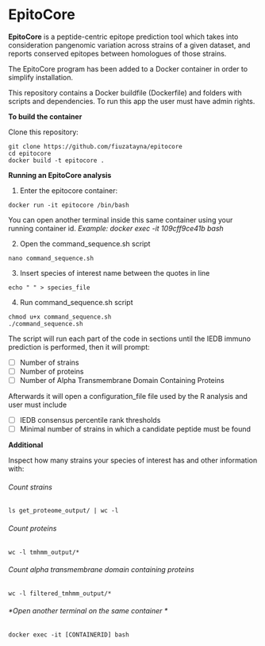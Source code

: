 # EpitoCore

**EpitoCore** is a peptide-centric epitope prediction tool which takes into consideration pangenomic variation across strains of a given dataset, and reports conserved epitopes between homologues of those strains.

The EpitoCore program has been added to a Docker container in order to simplify installation.

This repository contains a Docker buildfile (Dockerfile) and folders with scripts and dependencies. To run this app the user must have admin rights.

**To build the container** 

Clone this repository:

```console
git clone https://github.com/fiuzatayna/epitocore
cd epitocore
docker build -t epitocore .
```

**Running an EpitoCore analysis**

1. Enter the epitocore container:

```console
docker run -it epitocore /bin/bash
```

You can open another terminal inside this same container using your running container id. 
*Example: docker exec -it 109cff9ce41b bash*

2. Open the command_sequence.sh script

```console
nano command_sequence.sh
```

3. Insert species of interest name between the quotes in line

```console
echo " " > species_file
```

4. Run command_sequence.sh script

```console
chmod u+x command_sequence.sh
./command_sequence.sh
```

The script will run each part of the code in sections until the IEDB immuno prediction is performed, then it will prompt:

- [ ] Number of strains
- [ ] Number of proteins
- [ ] Number of Alpha Transmembrane Domain Containing Proteins

Afterwards it will open a configuration_file file used by the R analysis and user must include

- [ ] IEDB consensus percentile rank thresholds
- [ ] Minimal number of strains in which a candidate peptide must be found

**Additional**

Inspect how many strains your species of interest has and other information with:

###### *Count strains*
```console
ls get_proteome_output/ | wc -l
```

###### *Count proteins*
```console
wc -l tmhmm_output/*
```

###### *Count alpha transmembrane domain containing proteins*
```console
wc -l filtered_tmhmm_output/*
```


###### *Open another terminal on the same container *
```console
docker exec -it [CONTAINERID] bash
```


<!---
6. Configure parameters for epitope selection 

```console
nano /scripts/configuration_file.R
```

7. Execute the r_command_sequence.sh 

```console
chmod u+x r_command_sequence.sh
./r_command_sequence.sh
```

8. Export results to your host machine
-->

